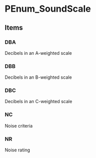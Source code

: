 # PEnum_SoundScale


<!-- end of short definition -->
## Items

### DBA
Decibels in an A-weighted scale

### DBB
Decibels in an B-weighted scale

### DBC
Decibels in an C-weighted scale

### NC
Noise criteria

### NR
Noise rating
